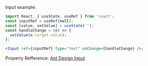 Input example:

```jsx
import React, { useState, useRef } from 'react';
const inputRef = useRef(null);
const [value, setValue] = useState('');
const handleChange = (e) => {
  setValue(e.target.value);
};

<Input ref={inputRef} type="text" onChange={handleChange} />;
```

Property Refference: [Ant Design Input](https://ant.design/components/input/#Input)
